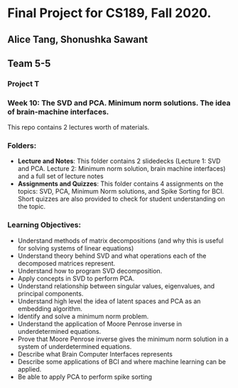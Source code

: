 # Final Project for CS189, Fall 2020.
## Alice Tang, Shonushka Sawant
## Team 5-5

### **Project T**
### Week 10: The SVD and PCA. Minimum norm solutions. The idea of brain-machine interfaces.

This repo contains 2 lectures worth of materials. 

### Folders:
* **Lecture and Notes**: This folder contains 2 slidedecks (Lecture 1: SVD and PCA. Lecture 2: Minimum norm solution, brain machine interfaces) and a full set of lecture notes
* **Assignments and Quizzes**: This folder contains 4 assignments on the topics: SVD, PCA, Minimum Norm solutions, and Spike Sorting for BCI. Short quizzes are also provided to check for student understanding on the topic. 

### Learning Objectives:
* Understand methods of matrix decompositions (and why this is useful for solving systems of linear equations)
* Understand theory behind SVD and what operations each of the decomposed matrices represent.
* Understand how to program SVD decomposition.
* Apply concepts in SVD to perform PCA.
* Understand relationship between singular values, eigenvalues, and principal components.
* Understand high level the idea of latent spaces and PCA as an embedding algorithm.
* Identify and solve a minimum norm problem.
* Understand the application of Moore Penrose inverse in underdetermined equations.
* Prove that Moore Penrose inverse gives the minimum norm solution in a system of underdetermined equations.
* Describe what Brain Computer Interfaces represents
* Describe some applications of BCI and where machine learning can be applied. 
* Be able to apply PCA to perform spike sorting
